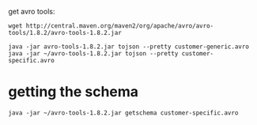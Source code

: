 get avro tools:
```
wget http://central.maven.org/maven2/org/apache/avro/avro-tools/1.8.2/avro-tools-1.8.2.jar
```
```
java -jar avro-tools-1.8.2.jar tojson --pretty customer-generic.avro 
java -jar ~/avro-tools-1.8.2.jar tojson --pretty customer-specific.avro
```

# getting the schema
```
java -jar ~/avro-tools-1.8.2.jar getschema customer-specific.avro
```
